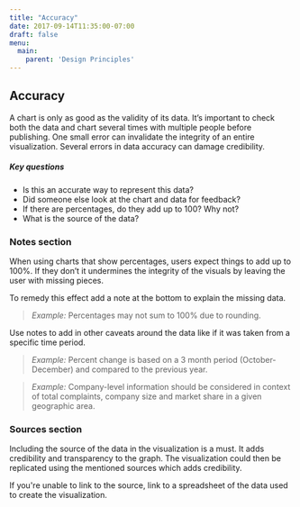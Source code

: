 ```yaml
---
title: "Accuracy"
date: 2017-09-14T11:35:00-07:00
draft: false
menu:
  main:
    parent: 'Design Principles'
---
```


## Accuracy

A chart is only as good as the validity of its data. It’s important to check
both the data and chart several times with multiple people before publishing.
One small error can invalidate the integrity of an entire visualization.
Several errors in data accuracy can damage credibility.

##### Key questions
* Is this an accurate way to represent this data?
* Did someone else look at the chart and data for feedback?
* If there are percentages, do they add up to 100? Why not?
* What is the source of the data?

### Notes section
When using charts that show percentages, users expect things to add up to 100%.
If they don’t it undermines the integrity of the visuals by leaving the user
with missing pieces.

To remedy this effect add a note at the bottom to explain the missing data.

> _Example:_ Percentages may not sum to 100% due to rounding.

Use notes to add in other caveats around the data like if it was taken from a
specific time period.

> _Example:_ Percent change is based on a 3 month period (October-December) and
compared to the previous year.

> _Example:_ Company-level information should be considered in context of total
complaints, company size and market share in a given geographic area.

### Sources section
Including the source of the data in the visualization is a must. It adds
credibility and transparency to the graph. The visualization could then be
replicated using the mentioned sources which adds credibility.

If you're unable to link to the source, link to a spreadsheet of the data used
to create the visualization.

